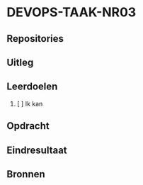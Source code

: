 # DEVOPS-TAAK-NR03

## Repositories

## Uitleg

## Leerdoelen

1. [ ] Ik kan 

## Opdracht


## Eindresultaat

## Bronnen
